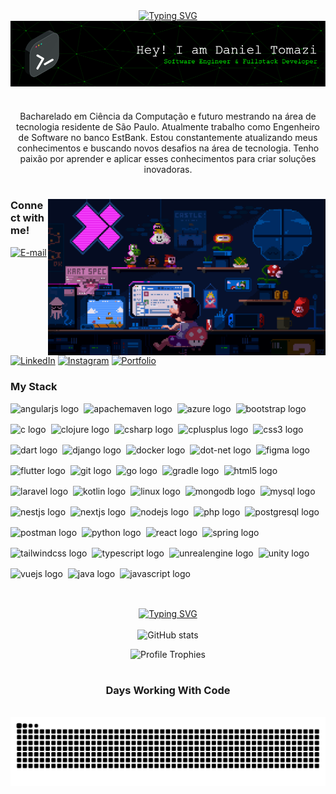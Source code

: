 <div align="center">
  <a href="https://git.io/typing-svg">
    <img src="https://readme-typing-svg.demolab.com?font=Fira+Code&weight=500&size=22&pause=1000&color=00ff00&center=true&vCenter=true&random=false&width=524&lines=Welcome+to+my+profile!" alt="Typing SVG">
  </a>
</div>

<img align="center" alt="" src="./src/header-gif.png">

#

<p align="center">Bacharelado em Ciência da Computação e futuro mestrando na área de tecnologia residente de São Paulo. Atualmente trabalho como Engenheiro de Software no banco EstBank.
Estou constantemente atualizando meus conhecimentos e buscando novos desafios na área de tecnologia. Tenho paixão por aprender e aplicar esses conhecimentos para criar soluções inovadoras.

#

<img align="right" alt="" height="250px" src="./src/mario.gif">

<h3 align="left">Connect with me!</h3>

[![E-mail](https://img.shields.io/badge/-Email-000?style=for-the-badge&logo=microsoft-outlook&logoColor=FFFFFFcolor:FFF)](mailto:daniel_tomazi_oliveira@hotmail.com)
[![LinkedIn](https://img.shields.io/badge/LinkedIn-0077B5?style=for-the-badge&logo=linkedin&logoColor=white)](https://www.linkedin.com/in/daniel-tomazi/)
[![Instagram](https://img.shields.io/badge/-Instagram-%23E4405F?style=for-the-badge&logo=instagram&logoColor=white)](https://www.instagram.com/danieltomaziii/)
[![Portfolio](https://img.shields.io/badge/Portfolio-FF5722?style=for-the-badge&logo=todoist&logoColor=white)](https://devdanieltomazi.vercel.app/)

<h3 align="left">My Stack</h3>

<div align="left" style="display: flex; flex-wrap: wrap; gap: 8px;">
  <img src="https://skillicons.dev/icons?i=angular" height="25" alt="angularjs logo" />
  <img src="https://skillicons.dev/icons?i=maven" height="25" alt="apachemaven logo" />
  <img src="https://skillicons.dev/icons?i=azure" height="25" alt="azure logo" />
  <img src="https://skillicons.dev/icons?i=bootstrap" height="25" alt="bootstrap logo" />
  <img src="https://skillicons.dev/icons?i=c" height="25" alt="c logo" />
  <img src="https://skillicons.dev/icons?i=clojure" height="25" alt="clojure logo" />
  <img src="https://skillicons.dev/icons?i=cs" height="25" alt="csharp logo" />
  <img src="https://skillicons.dev/icons?i=cpp" height="25" alt="cplusplus logo" />
  <img src="https://skillicons.dev/icons?i=css" height="25" alt="css3 logo" />
  <img src="https://skillicons.dev/icons?i=dart" height="25" alt="dart logo" />
  <img src="https://skillicons.dev/icons?i=django" height="25" alt="django logo" />
  <img src="https://skillicons.dev/icons?i=docker" height="25" alt="docker logo" />
  <img src="https://skillicons.dev/icons?i=dotnet" height="25" alt="dot-net logo" />
  <img src="https://skillicons.dev/icons?i=figma" height="25" alt="figma logo" />
  <img src="https://skillicons.dev/icons?i=flutter" height="25" alt="flutter logo" />
  <img src="https://skillicons.dev/icons?i=git" height="25" alt="git logo" />
  <img src="https://skillicons.dev/icons?i=go" height="25" alt="go logo" />
  <img src="https://skillicons.dev/icons?i=gradle" height="25" alt="gradle logo" />
  <img src="https://skillicons.dev/icons?i=html" height="25" alt="html5 logo" />
  <img src="https://skillicons.dev/icons?i=laravel" height="25" alt="laravel logo" />
  <img src="https://skillicons.dev/icons?i=kotlin" height="25" alt="kotlin logo" />
  <img src="https://skillicons.dev/icons?i=linux" height="25" alt="linux logo" />
  <img src="https://skillicons.dev/icons?i=mongodb" height="25" alt="mongodb logo" />
  <img src="https://skillicons.dev/icons?i=mysql" height="25" alt="mysql logo" />
  <img src="https://skillicons.dev/icons?i=nestjs" height="25" alt="nestjs logo" />
  <img src="https://skillicons.dev/icons?i=nextjs" height="25" alt="nextjs logo" />
  <img src="https://skillicons.dev/icons?i=nodejs" height="25" alt="nodejs logo" />
  <img src="https://skillicons.dev/icons?i=php" height="25" alt="php logo" />
  <img src="https://skillicons.dev/icons?i=postgres" height="25" alt="postgresql logo" />
  <img src="https://skillicons.dev/icons?i=postman" height="25" alt="postman logo" />
  <img src="https://skillicons.dev/icons?i=py" height="25" alt="python logo" />
  <img src="https://skillicons.dev/icons?i=react" height="25" alt="react logo" />
  <img src="https://skillicons.dev/icons?i=spring" height="25" alt="spring logo" />
  <img src="https://skillicons.dev/icons?i=tailwind" height="25" alt="tailwindcss logo" />
  <img src="https://skillicons.dev/icons?i=ts" height="25" alt="typescript logo" />
  <img src="https://skillicons.dev/icons?i=unreal" height="25" alt="unrealengine logo" />
  <img src="https://skillicons.dev/icons?i=unity" height="25" alt="unity logo" />
  <img src="https://skillicons.dev/icons?i=vue" height="25" alt="vuejs logo" />
  <img src="https://skillicons.dev/icons?i=java" height="25" alt="java logo" />
  <img src="https://skillicons.dev/icons?i=js" height="25" alt="javascript logo" />
</div>

#

<div style="text-align: center;" align="center">
  
  <div align="center">
  <a href="https://git.io/typing-svg">
    <img src="https://readme-typing-svg.demolab.com?font=Fira+Code&weight=500&size=22&pause=1000&color=00ff00&center=true&vCenter=true&random=false&width=524&lines=My+GitHub+Development+Stats" alt="Typing SVG">
  </a>
  </div>
  <br>


<img src="https://github-readme-stats-git-masterrstaa-rickstaa.vercel.app/api?username=DanielTomazi&hide_title=true&show_icons=true&include_all_commits=false&count_private=true&line_height=25&hide=issues&bg_color=000&title_color=00ff00&text_color=FFF&border_radius=3&border_color=FFF&icon_color=00ff00&theme=matrix" alt="GitHub stats">

![Profile Trophies](https://github-profile-trophy.vercel.app/?username=DanielTomazi&theme=matrix)
    
  </a>
</div>

#
<div style="text-align: center;" align="center">
  <h3>Days Working With Code</h3>
  <br>
<picture align="center">
  <source media="(prefers-color-scheme: dark)" srcset="https://raw.githubusercontent.com/DanielTomazi/DanielTomazi/output/github-contribution-grid-snake-dark.svg">
  <source media="(prefers-color-scheme: light)" srcset="https://raw.githubusercontent.com/DanielTomazi/DanielTomazi/output/github-contribution-grid-snake-dark.svg">
  <img align="center" alt="github contribution grid snake animation" src="https://raw.githubusercontent.com/DanielTomazi/DanielTomazi/output/github-contribution-grid-snake.svg">
</picture>

